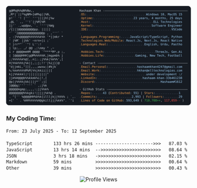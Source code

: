 <a href="https://github.com/HashaamKhan19/HashaamKhan19">
  <picture>
    <source media="(prefers-color-scheme: dark)" srcset="https://raw.githubusercontent.com/HashaamKhan19/HashaamKhan19/main/dark_mode.svg">
    <img alt="Hashaam Khan's GitHub Profile README" src="https://raw.githubusercontent.com/HashaamKhan19/HashaamKhan19/main/dark_mode.svg">
  </picture>
</a>

<h3>My Coding Time:</h1>
<!--START_SECTION:waka-->

```txt
From: 23 July 2025 - To: 12 September 2025

TypeScript        133 hrs 26 mins ---------------------->>>   87.03 %
JavaScript        13 hrs 14 mins  -->>>>>>>>>>>>>>>>>>>>>>>   08.64 %
JSON              3 hrs 18 mins   ->>>>>>>>>>>>>>>>>>>>>>>>   02.15 %
Markdown          59 mins         >>>>>>>>>>>>>>>>>>>>>>>>>   00.64 %
Other             39 mins         >>>>>>>>>>>>>>>>>>>>>>>>>   00.43 %
```

<!--END_SECTION:waka-->

<p align="center">
  <img src="https://komarev.com/ghpvc/?username=HashaamKhan19&color=grey&style=for-the-badge&abbreviated=true" alt="Profile Views"/>
</p>
